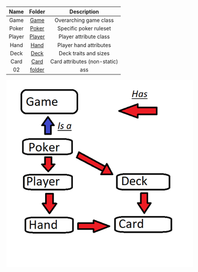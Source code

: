 | Name          | Folder      | Description           |
|:-------------:|:-----------:|:---------------------:|
| Game          | [Game](https://github.com/Landon-Brown1/2143-OOP-Brown/tree/master/Assignments/H02/Game "game class")    |Overarching game class |
| Poker         | [Poker](https://github.com/Landon-Brown1/2143-OOP-Brown/tree/master/Assignments/H02/Poker "poker class")    |Specific poker ruleset |
| Player        | [Player](https://github.com/Landon-Brown1/2143-OOP-Brown/tree/master/Assignments/H02/Player "player class")    |Player attribute class |
| Hand          | [Hand](https://github.com/Landon-Brown1/2143-OOP-Brown/tree/master/Assignments/H02/Hand "hand class")    |Player hand attributes |
| Deck          | [Deck](https://github.com/Landon-Brown1/2143-OOP-Brown/tree/master/Assignments/H02/Deck "deck class")    |Deck traits and sizes |
| Card          | [Card](https://github.com/Landon-Brown1/2143-OOP-Brown/tree/master/Assignments/H02/Card "card class")    |Card attributes (non-static) |
| 02            | [folder](link "classname")    | ass |

![Diagram](https://github.com/Landon-Brown1/2143-OOP-Brown/blob/master/Assignments/H02/Diagram.png "game structure diagram")
